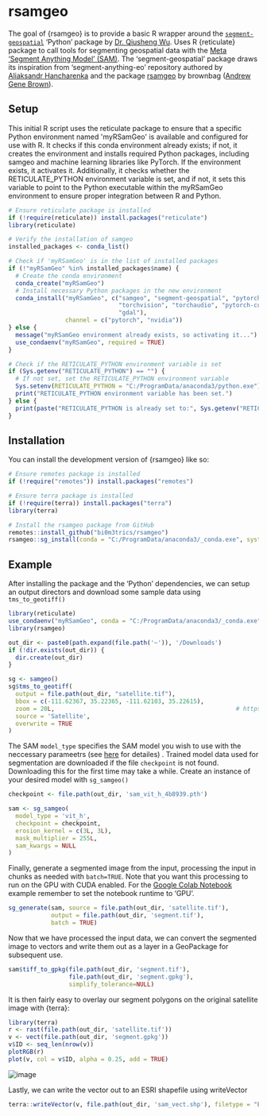 
<!-- README.md is generated from README.Rmd. Please edit that file -->

# rsamgeo

The goal of {rsamgeo} is to provide a basic R wrapper around the
[`segment-geospatial`](https://github.com/opengeos/segment-geospatial)
‘Python’ package by [Dr. Qiusheng Wu](https://github.com/giswqs). Uses R
{reticulate} package to call tools for segmenting geospatial data with
the [Meta ‘Segment Anything Model’
(SAM)](https://github.com/facebookresearch/segment-anything). The
‘segment-geospatial’ package draws its inspiration from
‘segment-anything-eo’ repository authored by [Aliaksandr
Hancharenka](https://github.com/aliaksandr960) and the package [rsamgeo](https://github.com/brownag/rsamgeo)
by brownbag ([Andrew Gene Brown](https://github.com/brownag)).

## Setup
This initial R script uses the reticulate package to ensure that a specific
Python environment named 'myRSamGeo' is available and configured for use with
R. It checks if this conda environment already exists; if not, it creates the
environment and installs required Python packages, including samgeo and machine
learning libraries like PyTorch. 
If the environment exists, it activates it. 
Additionally, it checks whether the RETICULATE_PYTHON environment variable is
set, and if not, it sets this variable to point to the Python executable within
the myRSamGeo environment to ensure proper integration between R and Python.

``` r
# Ensure reticulate package is installed
if (!require(reticulate)) install.packages("reticulate")
library(reticulate)

# Verify the installation of samgeo
installed_packages <- conda_list()

# Check if 'myRSamGeo' is in the list of installed packages
if (!"myRSamGeo" %in% installed_packages$name) {
  # Create the conda environment
  conda_create("myRSamGeo")
  # Install necessary Python packages in the new environment
  conda_install("myRSamGeo", c("samgeo", "segment-geospatial", "pytorch",
                               "torchvision", "torchaudio", "pytorch-cuda=11.8",
                               "gdal"),
                channel = c("pytorch", "nvidia"))
} else {
  message("myRSamGeo environment already exists, so activating it...")
  use_condaenv("myRSamGeo", required = TRUE)
}

# Check if the RETICULATE_PYTHON environment variable is set
if (Sys.getenv("RETICULATE_PYTHON") == "") {
  # If not set, set the RETICULATE_PYTHON environment variable
  Sys.setenv(RETICULATE_PYTHON = "C:/ProgramData/anaconda3/python.exe")
  print("RETICULATE_PYTHON environment variable has been set.")
} else {
  print(paste("RETICULATE_PYTHON is already set to:", Sys.getenv("RETICULATE_PYTHON")))
}
```

## Installation

You can install the development version of {rsamgeo} like so:
``` r
# Ensure remotes package is installed
if (!require("remotes")) install.packages("remotes")

# Ensure terra package is installed
if (!require(terra)) install.packages("terra")
library(terra)

# Install the rsamgeo package from GitHub
remotes::install_github("bi0m3trics/rsamgeo")
rsamgeo::sg_install(conda = "C:/ProgramData/anaconda3/_conda.exe", system=TRUE)
```

## Example

After installing the package and the ‘Python’ dependencies, we can
setup an output directors and download some sample data using `tms_to_geotiff()`

``` r
library(reticulate)
use_condaenv("myRSamGeo", conda = "C:/ProgramData/anaconda3/_conda.exe", required = TRUE)
library(rsamgeo)

out_dir <- paste0(path.expand(file.path('~')), '/Downloads')
if (!dir.exists(out_dir)) {
  dir.create(out_dir)
}

sg <- samgeo()
sg$tms_to_geotiff(
  output = file.path(out_dir, "satellite.tif"),
  bbox = c(-111.62367, 35.22365, -111.62103, 35.22615),
  zoom = 20L,                                                   # https://wiki.openstreetmap.org/wiki/Zoom_levels
  source = 'Satellite',
  overwrite = TRUE
)
```

The SAM `model_type` specifies the SAM model you wish to use with
the neccessary parameetrs (see <a href = "https://samgeo.gishub.org/samgeo/?h=batch#samgeo.samgeo.SamGeo.generate">here</a> for detailes) . Trained model data used for segmentation are downloaded if the file `checkpoint`
is not found. Downloading this for the first time may take a while.
Create an instance of your desired model with `sg_samgeo()`

``` r
checkpoint <- file.path(out_dir, 'sam_vit_h_4b8939.pth')

sam <- sg_samgeo(
  model_type = 'vit_h',
  checkpoint = checkpoint,
  erosion_kernel = c(3L, 3L),
  mask_multiplier = 255L,
  sam_kwargs = NULL
)
```

Finally, generate a segmented image from the input, processing the input
in chunks as needed with `batch=TRUE`. Note that you want this
processing to run on the GPU with CUDA enabled. For the [Google Colab
Notebook]((https://colab.research.google.com/drive/1DwHUc1Vpgg1dRTSKB7AY5puDM_2uB8MY?usp=sharing))
example remember to set the notebook runtime to ‘GPU’.

``` r
sg_generate(sam, source = file.path(out_dir, 'satellite.tif'), 
            output = file.path(out_dir, 'segment.tif'),
            batch = TRUE)
```

Now that we have processed the input data, we can convert the segmented
image to vectors and write them out as a layer in a GeoPackage for
subsequent use.

``` r
sam$tiff_to_gpkg(file.path(out_dir, 'segment.tif'),
                 file.path(out_dir, 'segment.gpkg'),
                 simplify_tolerance=NULL)
```

It is then fairly easy to overlay our segment polygons on the original
satellite image with {terra}:

``` r
library(terra)
r <- rast(file.path(out_dir, 'satellite.tif'))
v <- vect(file.path(out_dir, 'segment.gpkg'))
v$ID <- seq_len(nrow(v))
plotRGB(r)
plot(v, col = v$ID, alpha = 0.25, add = TRUE)
```
![image](https://github.com/user-attachments/assets/41708471-588a-4e4a-801f-52c34ea148c8)


Lastly, we can write the vector out to an ESRI shapefile using writeVector 
``` r
terra::writeVector(v, file.path(out_dir, 'sam_vect.shp'), filetype = "ESRI Shapefile", overwrite=TRUE)
```
